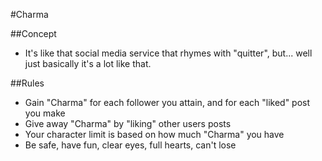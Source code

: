 #Charma

##Concept

* It's like that social media service that rhymes with "quitter", but... well just basically it's a lot like that.

##Rules
* Gain "Charma" for each follower you attain, and for each "liked" post you make
* Give away "Charma" by "liking" other users posts
* Your character limit is based on how much "Charma" you have
* Be safe, have fun, clear eyes, full hearts, can't lose
